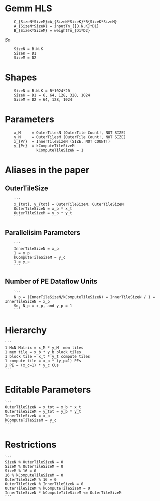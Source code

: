 # Gemm HLS
```
    C_{SizeN*SizeM}=A_{SizeN*SizeK}*B{SizeK*SizeM}
    A_{SizeN*SizeK} = inputTn_{[B.N.K]*D1}
    B_{SizeK*SizeM} = weightTn_{D1*D2}
```
*So*
```
	SizeN = B.N.K
	SizeK = D1
	SizeM = D2
```	
# Shapes
```
	SizeN = B.N.K = B*1024*20
	SizeK = D1 = 6, 64, 128, 320, 1024
	SizeM = D2 = 64, 128, 1024
```	
# Parameters
```
	x_M     = OuterTilesN (OuterTile Count!, NOT SIZE)
	y_M     = OuterTilesM (OuterTile Count!, NOT SIZE)
	x_{Pr}  = InnerTileSizeN (SIZE, NOT COUNT!)
	y_{Pr}  = kComputeTileSizeM 
              kComputeTileSizeN = 1
```			  
# Aliases in the paper

## OuterTileSize
        ```
		x_{tot}, y_{tot} = OuterTileSizeN, OuterTileSizeM
        OuterTileSizeN = x_b * x_t
        OuterTileSizeM = y_b * y_t
	    ```
## Parallelisim Parameters
        ```
        InnerTileSizeN = x_p
        1 = y_p
        kComputeTileSizeM = y_c
        1 = y_c
		```
## Number of PE Dataflow Units
        ```
		N_p = (InnerTileSizeN/kComputeTileSizeN) = InnerTileSizeN / 1 = InnerTileSizeN = x_p
        So, N_p = x_p, and y_p = 1
        ```
	
# Hierarchy
    ```
	1 MxN Matrix = x_M * y_M  mem tiles
	1 mem tile = x_b * y_b block tiles
	1 block tile = x_t * y_t compute tiles
	1 compute tile = x_p * (y_p=1) PEs
	1 PE = (x_c=1) * y_c CUs
	```

# Editable Parameters
    ```
    OuterTileSizeN = x_tot = x_b * x_t
    OuterTileSizeM = y_tot = y_b * y_t
    InnerTileSizeN = x_p
    kComputeTileSizeM = y_c
    ```

# Restrictions
    ```
	SizeN % OuterTileSizeN = 0
	SizeM % OuterTileSizeM = 0
	SizeM % 16 = 0
    16 % kComputeTileSizeM = 0
	OuterTileSizeM % 16 = 0
	OuterTileSizeN % InnerTileSizeN = 0
	OuterTileSizeM % kComputeTileSizeM = 0
	InnerTileSizeN * kComputeTileSizeM <= OuterTileSizeM
    ```

	

